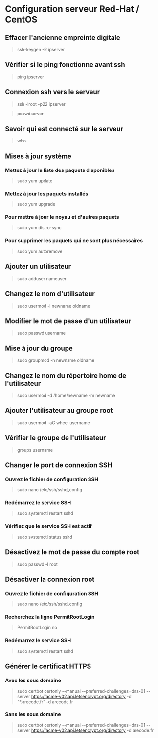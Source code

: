 # Configuration serveur Red-Hat / CentOS

## Effacer l'ancienne empreinte digitale
> ssh-keygen -R ipserver

## Vérifier si le ping fonctionne avant ssh
> ping ipserver

## Connexion ssh vers le serveur
> ssh -lroot -p22 ipserver

> psswdserver

## Savoir qui est connecté sur le serveur 
> who

## Mises à jour système
### Mettez à jour la liste des paquets disponibles
> sudo yum update
### Mettez à jour les paquets installés
> sudo yum upgrade
### Pour mettre à jour le noyau et d'autres paquets
> sudo yum distro-sync
### Pour supprimer les paquets qui ne sont plus nécessaires
> sudo yum autoremove

## Ajouter un utilisateur
> sudo adduser nameuser

## Changez le nom d'utilisateur 
> sudo usermod -l newname oldname

## Modifier le mot de passe d'un utilisateur
> sudo passwd username

## Mise à jour du groupe 
> sudo groupmod -n newname oldname

## Changez le nom du répertoire home de l'utilisateur 
> sudo usermod -d /home/newname -m newname

## Ajouter l'utilisateur au groupe root
> sudo usermod -aG wheel username

## Vérifier le groupe de l'utilisateur
> groups username

## Changer le port de connexion SSH
### Ouvrez le fichier de configuration SSH
> sudo nano /etc/ssh/sshd_config
### Redémarrez le service SSH
> sudo systemctl restart sshd
### Vérifiez que le service SSH est actif
> sudo systemctl status sshd

## Désactivez le mot de passe du compte root
> sudo passwd -l root

## Désactiver la connexion root
### Ouvrez le fichier de configuration SSH 
> sudo nano /etc/ssh/sshd_config
### Recherchez la ligne PermitRootLogin
> PermitRootLogin no
### Redémarrez le service SSH
> sudo systemctl restart sshd

## Générer le certificat HTTPS

### Avec les sous domaine
> sudo certbot certonly --manual --preferred-challenges=dns-01 --server https://acme-v02.api.letsencrypt.org/directory -d "*.arecode.fr" -d arecode.fr

### Sans les sous domaine
> sudo certbot certonly --manual --preferred-challenges=dns-01 --server https://acme-v02.api.letsencrypt.org/directory -d arecode.fr
